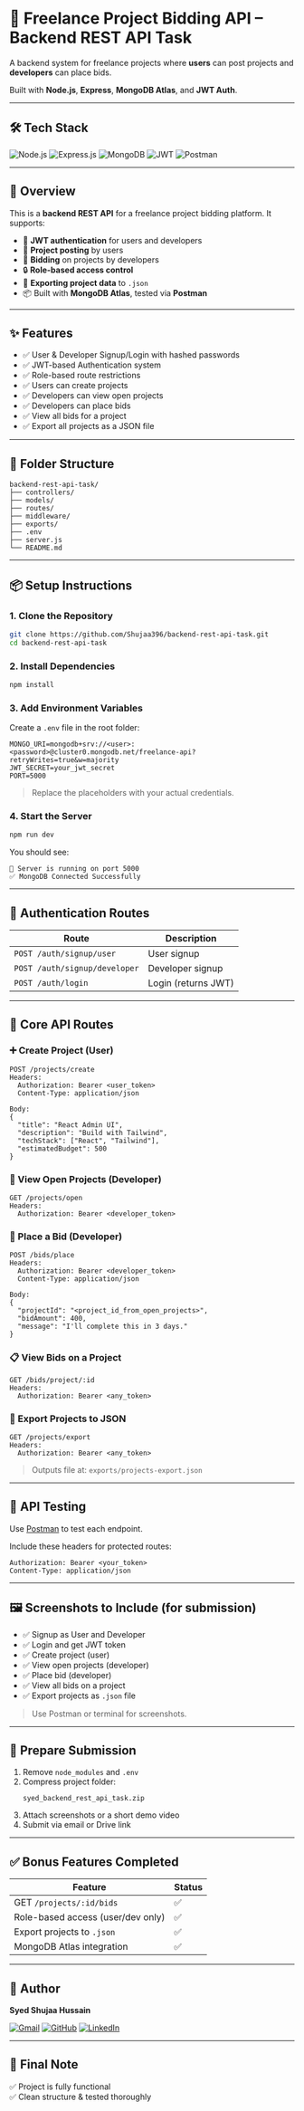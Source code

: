 
# 🚀 Freelance Project Bidding API – Backend REST API Task

A backend system for freelance projects where **users** can post projects and **developers** can place bids.

Built with **Node.js**, **Express**, **MongoDB Atlas**, and **JWT Auth**.

---

## 🛠️ Tech Stack
![Node.js](https://img.shields.io/badge/Node.js-339933?style=for-the-badge&logo=node.js&logoColor=white)
![Express.js](https://img.shields.io/badge/Express.js-000000?style=for-the-badge&logo=express&logoColor=white)
![MongoDB](https://img.shields.io/badge/MongoDB-4EA94B?style=for-the-badge&logo=mongodb&logoColor=white)
![JWT](https://img.shields.io/badge/JWT-black?style=for-the-badge&logo=jsonwebtokens)
![Postman](https://img.shields.io/badge/Postman-FF6C37?style=for-the-badge&logo=postman&logoColor=white)

---

## 📖 Overview

This is a **backend REST API** for a freelance project bidding platform. It supports:

- 🔐 **JWT authentication** for users and developers  
- 📁 **Project posting** by users  
- 💸 **Bidding** on projects by developers  
- 🔒 **Role-based access control**  
- 🧾 **Exporting project data** to `.json`  
- 📦 Built with **MongoDB Atlas**, tested via **Postman**

---

## ✨ Features

- ✅ User & Developer Signup/Login with hashed passwords
- ✅ JWT-based Authentication system
- ✅ Role-based route restrictions
- ✅ Users can create projects
- ✅ Developers can view open projects
- ✅ Developers can place bids
- ✅ View all bids for a project
- ✅ Export all projects as a JSON file

---

## 📁 Folder Structure

```
backend-rest-api-task/
├── controllers/
├── models/
├── routes/
├── middleware/
├── exports/
├── .env
├── server.js
└── README.md
```

---

## 📦 Setup Instructions

### 1. Clone the Repository

```bash
git clone https://github.com/Shujaa396/backend-rest-api-task.git
cd backend-rest-api-task
```

### 2. Install Dependencies

```bash
npm install
```

### 3. Add Environment Variables

Create a `.env` file in the root folder:

```
MONGO_URI=mongodb+srv://<user>:<password>@cluster0.mongodb.net/freelance-api?retryWrites=true&w=majority
JWT_SECRET=your_jwt_secret
PORT=5000
```

> Replace the placeholders with your actual credentials.

### 4. Start the Server

```bash
npm run dev
```

You should see:

```
🚀 Server is running on port 5000
✅ MongoDB Connected Successfully
```

---

## 🔐 Authentication Routes

| Route                      | Description              |
|----------------------------|--------------------------|
| `POST /auth/signup/user`      | User signup              |
| `POST /auth/signup/developer` | Developer signup         |
| `POST /auth/login`            | Login (returns JWT)      |

---

## 🧪 Core API Routes

### ➕ Create Project (User)

```http
POST /projects/create
Headers:
  Authorization: Bearer <user_token>
  Content-Type: application/json

Body:
{
  "title": "React Admin UI",
  "description": "Build with Tailwind",
  "techStack": ["React", "Tailwind"],
  "estimatedBudget": 500
}
```

### 👀 View Open Projects (Developer)

```http
GET /projects/open
Headers:
  Authorization: Bearer <developer_token>
```

### 💸 Place a Bid (Developer)

```http
POST /bids/place
Headers:
  Authorization: Bearer <developer_token>
  Content-Type: application/json

Body:
{
  "projectId": "<project_id_from_open_projects>",
  "bidAmount": 400,
  "message": "I'll complete this in 3 days."
}
```

### 📋 View Bids on a Project

```http
GET /bids/project/:id
Headers:
  Authorization: Bearer <any_token>
```

### 🧾 Export Projects to JSON

```http
GET /projects/export
Headers:
  Authorization: Bearer <any_token>
```

> Outputs file at: `exports/projects-export.json`

---

## 🧪 API Testing

Use [Postman](https://www.postman.com/) to test each endpoint.

Include these headers for protected routes:

```
Authorization: Bearer <your_token>
Content-Type: application/json
```

---

## 🖼️ Screenshots to Include (for submission)

- ✅ Signup as User and Developer
- ✅ Login and get JWT token
- ✅ Create project (user)
- ✅ View open projects (developer)
- ✅ Place bid (developer)
- ✅ View all bids on a project
- ✅ Export projects as `.json` file

> Use Postman or terminal for screenshots.

---

## 🧳 Prepare Submission

1. Remove `node_modules` and `.env`
2. Compress project folder:
   ```
   syed_backend_rest_api_task.zip
   ```
3. Attach screenshots or a short demo video
4. Submit via email or Drive link

---

## ✅ Bonus Features Completed

| Feature                                  | Status |
|------------------------------------------|--------|
| GET `/projects/:id/bids`                 | ✅     |
| Role-based access (user/dev only)        | ✅     |
| Export projects to `.json`               | ✅     |
| MongoDB Atlas integration                | ✅     |

---

## 👤 Author

**Syed Shujaa Hussain**

[![Gmail](https://img.shields.io/badge/Gmail-D14836?style=for-the-badge&logo=gmail&logoColor=white)](mailto:web.shujaa10@gmail.com)
[![GitHub](https://img.shields.io/badge/GitHub-000?style=for-the-badge&logo=github&logoColor=white)](https://github.com/Shujaa396)
[![LinkedIn](https://img.shields.io/badge/LinkedIn-0A66C2?style=for-the-badge&logo=linkedin&logoColor=white)](https://www.linkedin.com/in/syed-shujaa-hussain-69113b289)

---

## 🏁 Final Note

✅ Project is fully functional  
✅ Clean structure & tested thoroughly  

